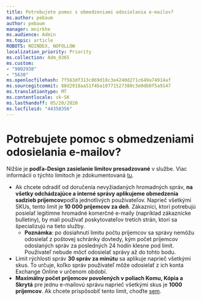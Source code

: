 ```yaml
---
title: Potrebujete pomoc s obmedzeniami odosielania e-mailov?
ms.author: pebaum
author: pebaum
manager: mnirkhe
ms.audience: Admin
ms.topic: article
ROBOTS: NOINDEX, NOFOLLOW
localization_priority: Priority
ms.collection: Adm_O365
ms.custom:
- "9002938"
- "5630"
ms.openlocfilehash: 7f563df313c869d18c3e4240d271c649a74914af
ms.sourcegitcommit: 88d2918aa51f4ba10771527380c3e0db0f5a9147
ms.translationtype: MT
ms.contentlocale: sk-SK
ms.lasthandoff: 05/20/2020
ms.locfileid: "44358356"
---
```

# <a name="need-help-with-email-sending-limits"></a>Potrebujete pomoc s obmedzeniami odosielania e-mailov?

Nižšie je **podľa-Design zasielanie limitov presadzované** v službe. Viac informácií o týchto limitoch je zdokumentovaná [tu](https://docs.microsoft.com/office365/servicedescriptions/exchange-online-service-description/exchange-online-limits#receiving-and-sending-limits).

- Ak chcete odradiť od doručenia nevyžiadaných hromadných správ, **na všetky odchádzajúce a interné správy aplikujeme obmedzenia sadzieb príjemcov**podľa jednotlivých používateľov. Naprieč všetkými SKUs, tento limit je **10 000 príjemcov za deň**.  Zákazníci, ktorí potrebujú posielať legitímne hromadné komerčné e-maily (napríklad zákaznícke bulletiny), by mali používať poskytovateľov tretích strán, ktorí sa špecializujú na tieto služby.
    - **Poznámka**: po dosiahnutí limitu počtu príjemcov sa správy nemôžu odosielať z poštovej schránky dovtedy, kým počet príjemcov odoslaných správ za posledných 24 hodín klesne pod limit. Používateľ nebude môcť odosielať správy až do tohto bodu.
- Limit rýchlosti správ **30 správ za minútu** sa aplikuje naprieč všetkými skus. To určuje, koľko správ používateľ môže odosielať z ich konta Exchange Online v určenom období.
- **Maximálny počet príjemcov povolených v poliach Komu, Kópia a Skrytá** pre jednu e-mailovú správu naprieč všetkými skus je **1000 príjemcov**. Ak chcete prispôsobiť tento limit, choďte [sem](https://techcommunity.microsoft.com/t5/exchange-team-blog/customizable-recipient-limits-in-office-365/ba-p/1183228).
